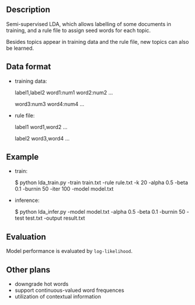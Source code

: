 
## Description

Semi-supervised LDA, which allows labelling of some documents in training, and a rule file to assign seed words for each topic.

Besides topics appear in training data and the rule file, new topics can also be learned.

## Data format

* training data:

    label1,label2 word1:num1 word2:num2 ...

    word3:num3 word4:num4 ...

* rule file:

    label1 word1,word2 ...

    label2 word3,word4 ...

## Example

* train:

    $ python lda\_train.py -train train.txt -rule rule.txt -k 20 -alpha 0.5 -beta 0.1 -burnin 50 -iter 100 -model model.txt

* inference:

    $ python lda\_infer.py -model model.txt -alpha 0.5 -beta 0.1 -burnin 50 -test test.txt -output result.txt

## Evaluation

Model performance is evaluated by `log-likelihood`.

## Other plans

* downgrade hot words
* support continuous-valued word frequences
* utilization of contextual information

